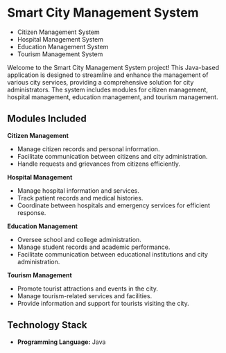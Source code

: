 # Smart City Management System

- Citizen Management System
- Hospital Management System
- Education Management System
- Tourism Management System

Welcome to the Smart City Management System project! This Java-based application is designed to streamline and enhance the management of various city services, providing a comprehensive solution for city administrators. The system includes modules for citizen management, hospital management, education management, and tourism management.

## Modules Included

**Citizen Management**
- Manage citizen records and personal information.
- Facilitate communication between citizens and city administration.
- Handle requests and grievances from citizens efficiently.

**Hospital Management**
- Manage hospital information and services.
- Track patient records and medical histories.
- Coordinate between hospitals and emergency services for efficient response.

**Education Management**
- Oversee school and college administration.
- Manage student records and academic performance.
- Facilitate communication between educational institutions and city administration.

**Tourism Management**
- Promote tourist attractions and events in the city.
- Manage tourism-related services and facilities.
- Provide information and support for tourists visiting the city.

## Technology Stack
- **Programming Language:** Java
